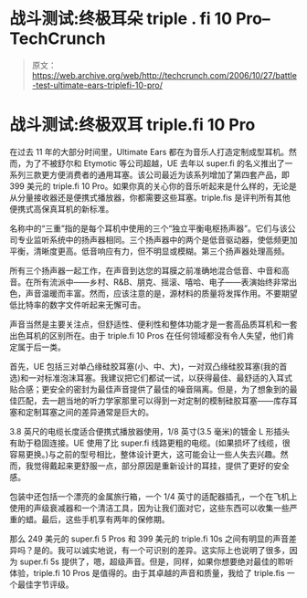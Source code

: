 # 战斗测试:终极耳朵 triple . fi 10 Pro–TechCrunch

> 原文：<https://web.archive.org/web/http://techcrunch.com/2006/10/27/battle-test-ultimate-ears-triplefi-10-pro/>

# 战斗测试:终极双耳 triple.fi 10 Pro

在过去 11 年的大部分时间里，Ultimate Ears 都在为音乐人打造定制成型耳机。然而，为了不被舒尔和 Etymotic 等公司超越，UE 去年以 super.fi 的名义推出了一系列三款更方便消费者的通用耳塞。该公司最近为该系列增加了第四套产品，即 399 美元的 triple.fi 10 Pro。如果你真的关心你的音乐听起来是什么样的，无论是从分量接收器还是便携式播放器，你都需要这些耳塞。triple.fis 是评判所有其他便携式高保真耳机的新标准。

名称中的“三重”指的是每个耳机中使用的三个“独立平衡电枢扬声器”。它们与该公司专业监听系统中的扬声器相同。三个扬声器中的两个是低音驱动器，使低频更加平衡，清晰度更高。低音响应有力，但不明显或模糊。第三个扬声器处理高频。

所有三个扬声器一起工作，在声音到达您的耳膜之前准确地混合低音、中音和高音。在所有流派中——乡村、R&B、朋克、摇滚、嘻哈、电子——表演始终非常出色，声音温暖而丰富。然而，应该注意的是，源材料的质量将发挥作用。不要期望低比特率的数字文件听起来无懈可击。

声音当然是主要关注点，但舒适性、便利性和整体功能才是一套高品质耳机和一套出色耳机的区别所在。由于 triple.fi 10 Pros 在任何领域都没有令人失望，他们肯定属于后一类。

首先，UE 包括三对单凸缘硅胶耳塞(小、中、大)，一对双凸缘硅胶耳塞(我的首选)和一对标准泡沫耳塞。我建议把它们都试一试，以获得最佳、最舒适的入耳式贴合感；更安全的密封为最佳声音提供了最佳的噪音隔离。但是，为了想象到的最佳匹配，去一趟当地的听力学家那里可以得到一对定制的模制硅胶耳塞——库存耳塞和定制耳塞之间的差异通常是巨大的。

3.8 英尺的电缆长度适合便携式播放器使用，1/8 英寸(3.5 毫米)的镀金 L 形插头有助于稳固连接。UE 使用了比 super.fi 线路更粗的电缆。(如果损坏了线缆，很容易更换。)与之前的型号相比，整体设计更大，这可能会让一些人失去兴趣。然而，我觉得戴起来更舒服一点，部分原因是重新设计的耳挂，提供了更好的安全感。

包装中还包括一个漂亮的金属旅行箱，一个 1/4 英寸的适配器插孔，一个在飞机上使用的声级衰减器和一个清洁工具，因为让我们面对它，这些东西可以收集一些严重的蜡。最后，这些手机享有两年的保修期。

那么 249 美元的 super.fi 5 Pros 和 399 美元的 triple.fi 10s 之间有明显的声音差异吗？是的。我可以诚实地说，有一个可识别的差异。这实际上也说明了很多，因为 super.fi 5s 提供了，嗯，超级声音。但是，同样，如果你想要绝对最佳的聆听体验，triple.fi 10 Pros 是值得的。由于其卓越的声音和质量，我给了 triple.fis 一个最佳字节评级。